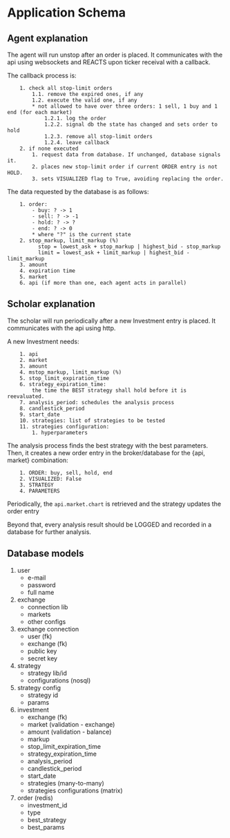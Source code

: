 # Application Schema

## Agent explanation
    
The agent will run unstop after an order is placed. It communicates
with the api using websockets and REACTS upon ticker receival with 
a callback.

The callback process is:
        
        1. check all stop-limit orders
            1.1. remove the expired ones, if any
            1.2. execute the valid one, if any
            * not allowed to have over three orders: 1 sell, 1 buy and 1 end (for each market)
                1.2.1. log the order
                1.2.2. signal db the state has changed and sets order to hold
                1.2.3. remove all stop-limit orders
                1.2.4. leave callback
        2. if none executed
            1. request data from database. If unchanged, database signals it.
            2. places new stop-limit order if current ORDER entry is not HOLD.
            3. sets VISUALIZED flag to True, avoiding replacing the order.

The data requested by the database is as follows:

        1. order:
            - buy: ? -> 1
            - sell: ? -> -1
            - hold: ? -> ?
            - end: ? -> 0
            * where "?" is the current state
        2. stop_markup, limit_markup (%)
              stop = lowest_ask + stop_markup | highest_bid - stop_markup
              limit = lowest_ask + limit_markup | highest_bid - limit_markup
        3. amount
        4. expiration time
        5. market
        6. api (if more than one, each agent acts in parallel)
        
## Scholar explanation

The scholar will run periodically after a new Investment entry is placed.
It communicates with the api using http.

A new Investment needs:

        1. api
        2. market
        3. amount
        4. mstop_markup, limit_markup (%)
        5. stop_limit_expiration_time
        6. strategy_expiration_time:
            the time the BEST strategy shall hold before it is reevaluated.
        7. analysis_period: schedules the analysis process
        8. candlestick_period
        9. start_date
        10. strategies: list of strategies to be tested
        11. strategies configuration:
            1. hyperparameters

The analysis process finds the best strategy with the best parameters. Then,
it creates a new order entry in the broker/database for the {api, market} 
combination:

        1. ORDER: buy, sell, hold, end
        2. VISUALIZED: False
        3. STRATEGY
        4. PARAMETERS

Periodically, the `api.market.chart` is retrieved and the strategy updates the order entry

Beyond that, every analysis result should be LOGGED and recorded in a database
for further analysis.

## Database models

1. user
    - e-mail
    - password
    - full name
2. exchange
    - connection lib
    - markets
    - other configs
3. exchange connection
    - user (fk)
    - exchange (fk)
    - public key
    - secret key
4. strategy
    - strategy lib/id
    - configurations (nosql)
5. strategy config
    - strategy id
    - params
6. investment
    - exchange (fk)
    - market (validation - exchange)
    - amount (validation - balance)
    - markup
    - stop_limit_expiration_time
    - strategy_expiration_time
    - analysis_period
    - candlestick_period
    - start_date
    - strategies (many-to-many)
    - strategies configurations (matrix)
7. order (redis)
    - investment_id
    - type
    - best_strategy
    - best_params
    